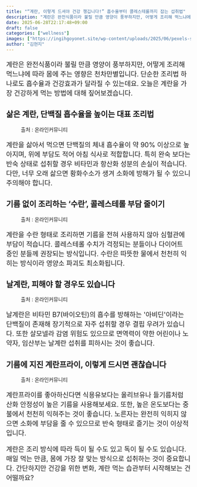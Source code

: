 ```yaml
---
title: "“계란, 이렇게 드셔야 건강 챙깁니다!” 흡수율부터 콜레스테롤까지 잡는 섭취법"
description: "계란은 완전식품이라 불릴 만큼 영양이 풍부하지만, 어떻게 조리해 먹느냐에 따라 몸에 주는 영향은 천차만별입니다. 단순한 조리법 하나로도 흡수율과 건강효과가 달라질 수 있는데요. 오늘은 계란을 가장 건강하게 먹는 방법에 대해 짚어보겠습니다."
date: 2025-06-28T22:17:48+09:00
draft: false
categories: ["wellness"]
images: ["https://ingihgoyonet.site/wp-content/uploads/2025/06/pexels-shkrabaanthony-6823336-683x1024.jpg", "https://ingihgoyonet.site/wp-content/uploads/2025/06/pexels-klaus-nielsen-6294399-683x1024.jpg", "https://ingihgoyonet.site/wp-content/uploads/2025/06/pexels-chrslnz-588776-768x1024.jpg", "https://ingihgoyonet.site/wp-content/uploads/2025/06/pexels-jenna-hamra-248942-1305063-1-1024x683.jpg"]
author: "김현지"
---
```


<p style="font-size:18px">계란은 완전식품이라 불릴 만큼 영양이 풍부하지만, 어떻게 조리해 먹느냐에 따라 몸에 주는 영향은 천차만별입니다. 단순한 조리법 하나로도 흡수율과 건강효과가 달라질 수 있는데요. 오늘은 계란을 가장 건강하게 먹는 방법에 대해 짚어보겠습니다.</p> <h2 >삶은 계란, 단백질 흡수율을 높이는 대표 조리법</h2> <figure ><img src="https://ingihgoyonet.site/wp-content/uploads/2025/06/pexels-shkrabaanthony-6823336-683x1024.jpg" alt="" style="aspect-ratio:16/9;object-fit:cover"/><figcaption >출처 : 온라인커뮤니티</figcaption></figure> <p style="font-size:18px">계란을 삶아서 먹으면 단백질의 체내 흡수율이 약 90% 이상으로 높아지며, 위에 부담도 적어 아침 식사로 적합합니다. 특히 완숙 보다는 반숙 상태로 섭취할 경우 비타민과 항산화 성분의 손실이 적습니다. 다만, 너무 오래 삶으면 황화수소가 생겨 소화에 방해가 될 수 있으니 주의해야 합니다.</p> <h2 >기름 없이 조리하는 ‘수란’, 콜레스테롤 부담 줄이기</h2> <figure ><img src="https://ingihgoyonet.site/wp-content/uploads/2025/06/pexels-klaus-nielsen-6294399-683x1024.jpg" alt="" style="aspect-ratio:16/9;object-fit:cover"/><figcaption >출처 : 온라인커뮤니티</figcaption></figure> <p style="font-size:18px">계란을 수란 형태로 조리하면 기름을 전혀 사용하지 않아 심혈관에 부담이 적습니다. 콜레스테롤 수치가 걱정되는 분들이나 다이어트 중인 분들께 권장되는 방식입니다. 수란은 따뜻한 물에서 천천히 익히는 방식이라 영양소 파괴도 최소화됩니다.</p> <h2 >날계란, 피해야 할 경우도 있습니다</h2> <figure ><img src="https://ingihgoyonet.site/wp-content/uploads/2025/06/pexels-chrslnz-588776-768x1024.jpg" alt="" style="aspect-ratio:16/9;object-fit:cover"/><figcaption >출처 : 온라인커뮤니티</figcaption></figure> <p style="font-size:18px">날계란은 비타민 B7(바이오틴)의 흡수를 방해하는 '아비딘'이라는 단백질이 존재해 장기적으로 자주 섭취할 경우 결핍 우려가 있습니다. 또한 살모넬라 감염 위험도 있으므로 면역력이 약한 어린이나 노약자, 임산부는 날계란 섭취를 피하시는 것이 좋습니다.</p> <h2 >기름에 지진 계란프라이, 이렇게 드시면 괜찮습니다</h2> <figure ><img src="https://ingihgoyonet.site/wp-content/uploads/2025/06/pexels-jenna-hamra-248942-1305063-1-1024x683.jpg" alt="" style="aspect-ratio:16/9;object-fit:cover"/><figcaption >출처 : 온라인커뮤니티</figcaption></figure> <p style="font-size:18px">계란프라이를 좋아하신다면 식용유보다는 올리브유나 들기름처럼 산화 안정성이 높은 기름을 사용해보세요. 또한, 높은 온도보다는 중불에서 천천히 익혀주는 것이 좋습니다. 노른자는 완전히 익히지 않으면 소화에 부담을 줄 수 있으므로 반숙 형태로 즐기는 것이 이상적입니다.</p> <p style="font-size:18px">계란은 조리 방식에 따라 득이 될 수도 있고 독이 될 수도 있습니다. 매일 먹는 만큼, 몸에 가장 잘 맞는 방식으로 섭취하는 것이 중요합니다. 간단하지만 건강을 위한 변화, 계란 먹는 습관부터 시작해보는 건 어떨까요?</p>